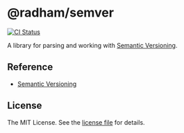 @radham/semver
==============
[![CI Status][CI BADGE]][CI PAGE]

A library for parsing and working with [Semantic Versioning](https://semver.org/).

Reference
---------
* [Semantic Versioning](https://semver.org/)

License
-------
The MIT License. See the [license file](LICENSE) for details.

[CI BADGE]: https://github.com/jbenner-radham/semver.js/actions/workflows/ci.yaml/badge.svg
[CI PAGE]: https://github.com/jbenner-radham/semver.js/actions/workflows/ci.yaml
